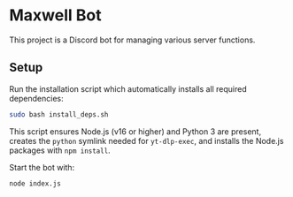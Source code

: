 # Maxwell Bot

This project is a Discord bot for managing various server functions.

## Setup

Run the installation script which automatically installs all required dependencies:

```bash
sudo bash install_deps.sh
```

This script ensures Node.js (v16 or higher) and Python 3 are present, creates the `python` symlink needed for `yt-dlp-exec`, and installs the Node.js packages with `npm install`.

Start the bot with:

```bash
node index.js
```
